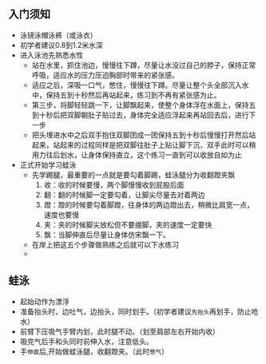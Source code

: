 ## 入门须知
- 泳镜泳帽泳裤（或泳衣）
- 初学者建议0.8到1.2米水深
- 进入泳池先熟悉水性
	- 站在水里，抓住池边，慢慢往下蹲，尽量让水没过自己的脖子，保持正常呼吸，适应水的压力压迫胸部时带来的紧张感。
	- 适应之后，深吸一口气，憋住，慢慢往下蹲。尽量让整个头全部沉入水中，保持五到十秒然后再站起来，练习到不再有紧张感为止。
	- 第三步，将脚轻轻跳一下，让脚飘起来，使整个身体浮在水面上，保持五到十秒后把双脚朝肚子贴过去，身体完全适应浮起来再站回去后，进行下一步
	- 把头埋进水中之后双手抱住双脚团成一团保持五到十秒后慢慢打开然后站起来，站起来的过程同样是把双脚往肚子上贴让脚下沉，双手此时可以稍用力往后划水，让身体保持直立，这个练习一直到可以收放自如为止
- 正式开始学习蛙泳
	- 先学踢腿，最重要的一点就是要勾着脚踢，蛙泳腿分为收翻蹬夹飘
		1. 收：收的时候要慢，两个脚慢慢收到屁股后面
		2. 翻：翻的时候脚一定要勾着，让脚尖尽量去对着两边
		3. 蹬：蹬的时候要勾着脚蹬，往身体的两边蹬出去，稍微比肩宽一点，速度也要慢
		4. 夹：夹的时候脚尖放松但不要绷脚，夹的速度一定要快
		5. 飘：当脚伸直后尽量让身体仿宋飘一下。
	- 在岸上把这五个步骤做熟练之后就可以下水练习
	- 
## 蛙泳
- 起始动作为漂浮
- 准备抬头时，边吐气，边抬头，同时划手。（初学者建议`先抬头`再划手，防止呛水）
- 前臂下压吸气手臂内划，此时腿不动。（划至肩部左右开始内收）
- 吸完气后手和头同时前伸入水，注意低头。
- 手`伸直`后,开始做蛙泳腿，收翻蹬夹。（此时`憋气`）
